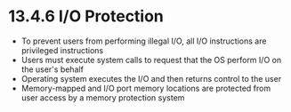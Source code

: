 # 13.4.6 I/O Protection

* To prevent users from performing illegal I/O, all I/O instructions are privileged instructions
* Users must execute system calls to request that the OS perform I/O on the user's behalf
* Operating system executes the I/O and then returns control to the user
* Memory-mapped and I/O port memory locations are protected from user access by a memory protection system
